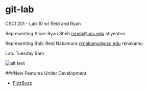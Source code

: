 git-lab
=======

CSCI 201 - Lab 10 w/ Reid and Ryan

Representing Alice: Ryan Sheh
rsheh@usc.edu
shyeahrn

Representing Bob: Reid Nakamura
rknakamu@usc.edu
rknakamu

Lab: Tuesday 9am


![alt text](http://octodex.github.com/labtocat/)

###New Features Under Development
  + [FizzBuzz](http://www.codinghorror.com/blog/2007/02/why-cant-programmers-program.html)